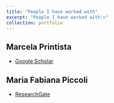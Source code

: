 ```yaml
---
title: "People I have worked with"
excerpt: "People I have worked with'>"
collection: portfolio
---
```


 
## Marcela Printista 

* [Google Scholar](https://scholar.google.es/citations?user=P0iSBhMAAAAJ&hl=es)

## Maria Fabiana Piccoli 

* [ResearchGate](https://www.researchgate.net/profile/Fabiana_Piccoli)
